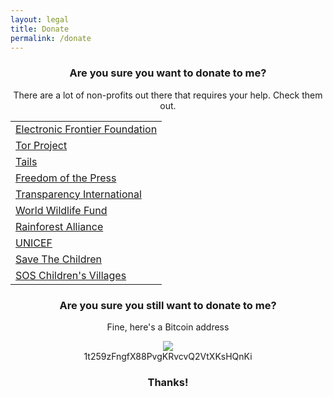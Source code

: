```yaml
---
layout: legal
title: Donate
permalink: /donate
---
```

<center><h3>Are you sure you want to donate to me?</h3>
<p>There are a lot of non-profits out there that requires your help. Check them out.</p>
<table border="0">
<tbody>
<tr>
<td><a href="https://supporters.eff.org/donate" target="_blank" rel="noopener nofollow noreferrer">Electronic Frontier Foundation</a></td>
</tr>
<tr>
<td><a href="https://donate.torproject.org/" target="_blank" rel="noopener nofollow noreferrer">Tor Project</a></td>
</tr>
<tr>
<td><a href="https://tails.boum.org/donate/index.en.html" target="_blank" rel="noopener nofollow noreferrer">Tails</a></td>
</tr>
<tr>
<td><a href="https://freedom.press/donate/" target="_blank" rel="noopener nofollow noreferrer">Freedom of the Press</a></td>
</tr>
<tr>
<td><a href="https://www.transparency.org/donate" target="_blank" rel="noopener nofollow noreferrer">Transparency International</a></td>
</tr>
<tr>
<td><a href="https://support.worldwildlife.org/site/SPageServer?pagename=donate_to_charity" target="_blank" rel="noopener nofollow noreferrer">World Wildlife Fund</a></td>
</tr>
<tr>
<td><a href="https://www.rainforest-alliance.org/support" target="_blank" rel="noopener nofollow noreferrer">Rainforest Alliance</a></td>
</tr>
<tr>
<td><a href="https://support.unicef.org/campaign/donate-now/donate" target="_blank" rel="noopener nofollow noreferrer">UNICEF</a></td>
</tr>
<tr>
<td><a href="https://secure.savethechildren.org/site/Global_Action_Fund/apps/ka/sd/donor.asp" target="_blank" rel="noopener nofollow noreferrer">Save The Children</a></td>
</tr>
<tr>
<td><a href="https://www.sos-childrensvillages.org/what-you-can-do/what-you-can-do-individual-donors/donation/donate-online" target="_blank" rel="noopener nofollow noreferrer">SOS Children's Villages</a></td>
</tr>
</tbody>
</table>
<h3>Are you sure you still want to donate to me?</h3>
<p>Fine, here's a Bitcoin address</p>
<a id="donation"><img src="{{ site.url }}/assets/images/data/bitcoin.png"><br/>1t259zFngfX88PvgKRvcvQ2VtXKsHQnKi</a>
<h3>Thanks!</h3></center>

